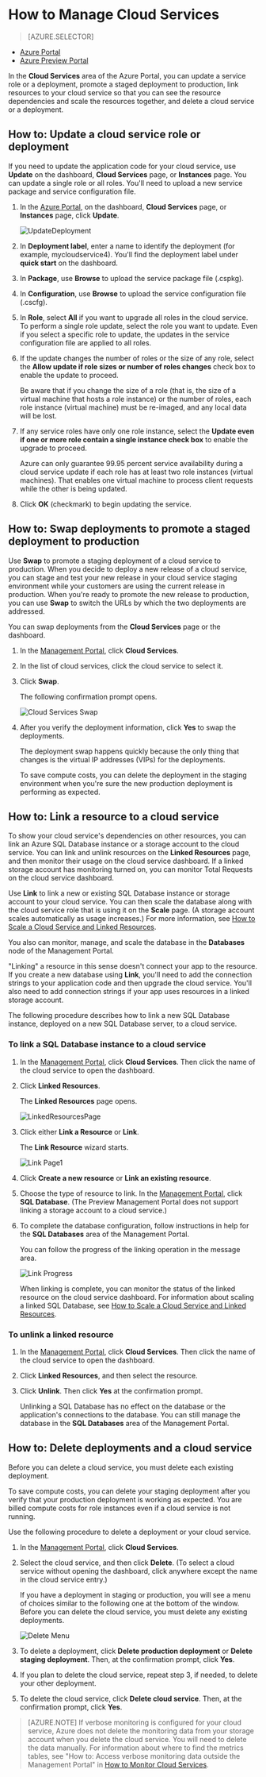<properties 
	pageTitle="How to manage a cloud service | Microsoft Azure" 
	description="Learn how to manage cloud services in the Azure Portal." 
	services="cloud-services" 
	documentationCenter="" 
	authors="Thraka" 
	manager="timlt" 
	editor=""/>

<tags 
	ms.service="cloud-services" 
	ms.workload="tbd" 
	ms.tgt_pltfrm="na" 
	ms.devlang="na" 
	ms.topic="article" 
	ms.date="07/01/2015"
	ms.author="adegeo"/>





# How to Manage Cloud Services

> [AZURE.SELECTOR]
- [Azure Portal](cloud-services-how-to-manage.md)
- [Azure Preview Portal](cloud-services-how-to-manage-portal.md)

In the **Cloud Services** area of the Azure Portal, you can update a service role or a deployment, promote a staged deployment to production, link resources to your cloud service so that you can see the resource dependencies and scale the resources together, and delete a cloud service or a deployment.


## How to: Update a cloud service role or deployment

If you need to update the application code for your cloud service, use **Update** on the dashboard, **Cloud Services** page, or **Instances** page. You can update a single role or all roles. You'll need to upload a new service package and service configuration file.

1. In the [Azure Portal](https://manage.windowsazure.com/), on the dashboard, **Cloud Services** page, or **Instances** page, click **Update**.

	![UpdateDeployment](./media/cloud-services-how-to-manage/CloudServices_UpdateDeployment.png)

2. In **Deployment label**, enter a name to identify the deployment (for example, mycloudservice4). You'll find the deployment label under **quick start** on the dashboard.

3. In **Package**, use **Browse** to upload the service package file (.cspkg).

4. In **Configuration**, use **Browse** to upload the service configuration file (.cscfg).

5. In **Role**, select **All** if you want to upgrade all roles in the cloud service. To perform a single role update, select the role you want to update. Even if you select a specific role to update, the updates in the service configuration file are applied to all roles.

6. If the update changes the number of roles or the size of any role, select the **Allow update if role sizes or number of roles changes** check box to enable the update to proceed. 

	Be aware that if you change the size of a role (that is, the size of a virtual machine that hosts a role instance) or the number of roles, each role instance (virtual machine) must be re-imaged, and any local data will be lost.

7. If any service roles have only one role instance, select the **Update even if one or more role contain a single instance check box** to enable the upgrade to proceed. 

	Azure can only guarantee 99.95 percent service availability during a cloud service update if each role has at least two role instances (virtual machines). That enables one virtual machine to process client requests while the other is being updated.

8. Click **OK** (checkmark) to begin updating the service.



## How to: Swap deployments to promote a staged deployment to production

Use **Swap** to promote a staging deployment of a cloud service to production. When you decide to deploy a new release of a cloud service, you can stage and test your new release in your cloud service staging environment while your customers are using the current release in production. When you're ready to promote the new release to production, you can use **Swap** to switch the URLs by which the two deployments are addressed. 

You can swap deployments from the **Cloud Services** page or the dashboard.

1. In the [Management Portal](https://manage.windowsazure.com/), click **Cloud Services**.

2. In the list of cloud services, click the cloud service to select it.

3. Click **Swap**.

	The following confirmation prompt opens.

	![Cloud Services Swap](./media/cloud-services-how-to-manage/CloudServices_Swap.png)

4. After you verify the deployment information, click **Yes** to swap the deployments.

	The deployment swap happens quickly because the only thing that changes is the virtual IP addresses (VIPs) for the deployments.

	To save compute costs, you can delete the deployment in the staging environment when you're sure the new production deployment is performing as expected.

## How to: Link a resource to a cloud service

To show your cloud service's dependencies on other resources, you can link an Azure SQL Database instance or a storage account to the cloud service. You can link and unlink resources on the **Linked Resources** page, and then monitor their usage on the cloud service dashboard. If a linked storage account has monitoring turned on, you can monitor Total Requests on the cloud service dashboard.

Use **Link** to link a new or existing SQL Database instance or storage account to your cloud service. You can then scale the database along with the cloud service role that is using it on the **Scale** page. (A storage account scales automatically as usage increases.) For more information, see [How to Scale a Cloud Service and Linked Resources](cloud-services-how-to-scale.md). 

You also can monitor, manage, and scale the database in the **Databases** node of the Management Portal. 

"Linking" a resource in this sense doesn't connect your app to the resource. If you create a new database using **Link**, you'll need to add the connection strings to your application code and then upgrade the cloud service. You'll also need to add connection strings if your app uses resources in a linked storage account.

The following procedure describes how to link a new SQL Database instance, deployed on a new SQL Database server, to a cloud service.

### To link a SQL Database instance to a cloud service

1. In the [Management Portal](http://manage.windowsazure.com/), click **Cloud Services**. Then click the name of the cloud service to open the dashboard.

2. Click **Linked Resources**.

	The **Linked Resources** page opens.

	![LinkedResourcesPage](./media/cloud-services-how-to-manage/CloudServices_LinkedResourcesPage.png)

3. Click either **Link a Resource** or **Link**.

	The **Link Resource** wizard starts.

	![Link Page1](./media/cloud-services-how-to-manage/CloudServices_LinkedResources_LinkPage1.png)

4. Click **Create a new resource** or **Link an existing resource**.

5. Choose the type of resource to link. In the [Management Portal](http://manage.windowsazure.com/), click **SQL Database**. (The Preview Management Portal does not support linking a storage account to a cloud service.)

6. To complete the database configuration, follow instructions in help for the **SQL Databases** area of the Management Portal.

	You can follow the progress of the linking operation in the message area.

	![Link Progress](./media/cloud-services-how-to-manage/CloudServices_LinkedResources_LinkProgress.png)

	When linking is complete, you can monitor the status of the linked resource on the cloud service dashboard. For information about scaling a linked SQL Database, see [How to Scale a Cloud Service and Linked Resources](cloud-services-how-to-scale.md).

### To unlink a linked resource

1. In the [Management Portal](http://manage.windowsazure.com/), click **Cloud Services**. Then click the name of the cloud service to open the dashboard.

2. Click **Linked Resources**, and then select the resource.

3. Click **Unlink**. Then click **Yes** at the confirmation prompt.

	Unlinking a SQL Database has no effect on the database or the application's connections to the database. You can still manage the database in the **SQL Databases** area of the Management Portal.



## How to: Delete deployments and a cloud service

Before you can delete a cloud service, you must delete each existing deployment.

To save compute costs, you can delete your staging deployment after you verify that your production deployment is working as expected. You are billed compute costs for role instances even if a cloud service is not running.

Use the following procedure to delete a deployment or your cloud service. 

1. In the [Management Portal](http://manage.windowsazure.com/), click **Cloud Services**.

2. Select the cloud service, and then click **Delete**. (To select a cloud service without opening the dashboard, click anywhere except the name in the cloud service entry.)

	If you have a deployment in staging or production, you will see a menu of choices similar to the following one at the bottom of the window. Before you can delete the cloud service, you must delete any existing deployments.

	![Delete Menu](./media/cloud-services-how-to-manage/CloudServices_DeleteMenu.png)


3. To delete a deployment, click **Delete production deployment** or **Delete staging deployment**. Then, at the confirmation prompt, click **Yes**. 

4. If you plan to delete the cloud service, repeat step 3, if needed, to delete your other deployment.

5. To delete the cloud service, click **Delete cloud service**. Then, at the confirmation prompt, click **Yes**.

> [AZURE.NOTE]
> If verbose monitoring is configured for your cloud service, Azure does not delete the monitoring data from your storage account when you delete the cloud service. You will need to delete the data manually. For information about where to find the metrics tables, see "How to: Access verbose monitoring data outside the Management Portal" in <a href="http://azure.microsoft.com/documentation/articles/cloud-services-how-to-monitor/">How to Monitor Cloud Services</a>.

 
